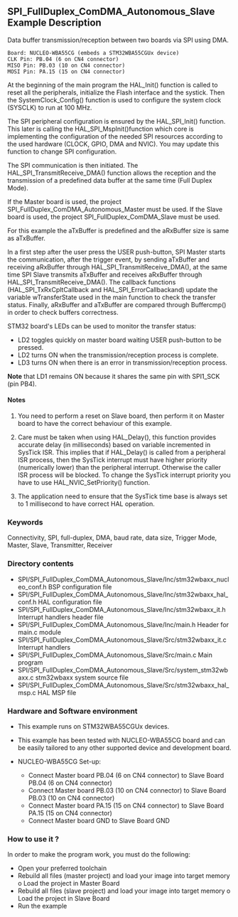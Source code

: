 ## <b>SPI_FullDuplex_ComDMA_Autonomous_Slave Example Description</b>

Data buffer transmission/reception between two boards via SPI using DMA.

	Board: NUCLEO-WBA55CG (embeds a STM32WBA55CGUx device)
	CLK Pin: PB.04 (6 on CN4 connector)
	MISO Pin: PB.03 (10 on CN4 connector)
	MOSI Pin: PA.15 (15 on CN4 connector)

At the beginning of the main program the HAL_Init() function is called to reset
all the peripherals, initialize the Flash interface and the systick.
Then the SystemClock_Config() function is used to configure the system
clock (SYSCLK) to run at 100 MHz.

The SPI peripheral configuration is ensured by the HAL_SPI_Init() function.
This later is calling the HAL_SPI_MspInit()function which core is implementing
the configuration of the needed SPI resources according to the used hardware (CLOCK,
GPIO, DMA and NVIC). You may update this function to change SPI configuration.

The SPI communication is then initiated.
The HAL_SPI_TransmitReceive_DMA() function allows the reception and the
transmission of a predefined data buffer at the same time (Full Duplex Mode).

If the Master board is used, the project SPI_FullDuplex_ComDMA_Autonomous_Master must be used.
If the Slave board is used, the project SPI_FullDuplex_ComDMA_Slave must be used.

For this example the aTxBuffer is predefined and the aRxBuffer size is same as aTxBuffer.

In a first step after the user press the USER push-button, SPI Master starts the
communication, after the trigger event, by sending aTxBuffer and receiving aRxBuffer
through HAL_SPI_TransmitReceive_DMA(), at the same time SPI Slave transmits
aTxBuffer and receives aRxBuffer through HAL_SPI_TransmitReceive_DMA().
The callback functions (HAL_SPI_TxRxCpltCallback and HAL_SPI_ErrorCallbackand) update
the variable wTransferState used in the main function to check the transfer status.
Finally, aRxBuffer and aTxBuffer are compared through Buffercmp() in order to
check buffers correctness.

STM32 board's LEDs can be used to monitor the transfer status:

 - LD2 toggles quickly on master board waiting USER push-button to be pressed.
 - LD2 turns ON when the transmission/reception process is complete.
 - LD3 turns ON when there is an error in transmission/reception process.

**Note** that LD1 remains ON because it shares the same pin with SPI1_SCK (pin PB4).

#### <b>Notes</b>

 1. You need to perform a reset on Slave board, then perform it on Master board
    to have the correct behaviour of this example.

 2. Care must be taken when using HAL_Delay(), this function provides accurate delay (in milliseconds)
    based on variable incremented in SysTick ISR. This implies that if HAL_Delay() is called from
    a peripheral ISR process, then the SysTick interrupt must have higher priority (numerically lower)
    than the peripheral interrupt. Otherwise the caller ISR process will be blocked.
    To change the SysTick interrupt priority you have to use HAL_NVIC_SetPriority() function.

 3. The application need to ensure that the SysTick time base is always set to 1 millisecond
    to have correct HAL operation.

### <b>Keywords</b>

Connectivity, SPI, full-duplex, DMA, baud rate, data size, Trigger Mode, Master, Slave, Transmitter, Receiver

### <b>Directory contents</b>

  - SPI/SPI_FullDuplex_ComDMA_Autonomous_Slave/Inc/stm32wbaxx_nucleo_conf.h     BSP configuration file
  - SPI/SPI_FullDuplex_ComDMA_Autonomous_Slave/Inc/stm32wbaxx_hal_conf.h   HAL configuration file
  - SPI/SPI_FullDuplex_ComDMA_Autonomous_Slave/Inc/stm32wbaxx_it.h         Interrupt handlers header file
  - SPI/SPI_FullDuplex_ComDMA_Autonomous_Slave/Inc/main.h                 Header for main.c module
  - SPI/SPI_FullDuplex_ComDMA_Autonomous_Slave/Src/stm32wbaxx_it.c         Interrupt handlers
  - SPI/SPI_FullDuplex_ComDMA_Autonomous_Slave/Src/main.c                 Main program
  - SPI/SPI_FullDuplex_ComDMA_Autonomous_Slave/Src/system_stm32wbaxx.c     stm32wbaxx system source file
  - SPI/SPI_FullDuplex_ComDMA_Autonomous_Slave/Src/stm32wbaxx_hal_msp.c    HAL MSP file

### <b>Hardware and Software environment</b>

  - This example runs on STM32WBA55CGUx devices.

  - This example has been tested with NUCLEO-WBA55CG board and can be
    easily tailored to any other supported device and development board.

  - NUCLEO-WBA55CG Set-up:

    - Connect Master board PB.04 (6 on CN4 connector) to Slave Board PB.04 (6 on CN4 connector)
    - Connect Master board PB.03 (10 on CN4 connector) to Slave Board PB.03 (10 on CN4 connector)
    - Connect Master board PA.15 (15 on CN4 connector) to Slave Board PA.15 (15 on CN4 connector)
    - Connect Master board GND  to Slave Board GND

### <b>How to use it ?</b>

In order to make the program work, you must do the following:

 - Open your preferred toolchain
 - Rebuild all files (master project) and load your image into target memory
    o Load the project in Master Board
 - Rebuild all files (slave project) and load your image into target memory
    o Load the project in Slave Board
 - Run the example



